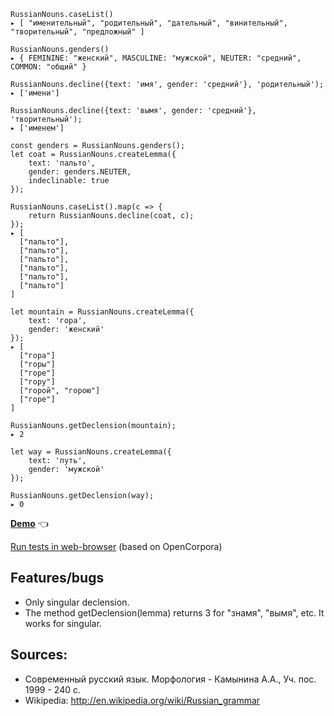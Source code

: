 ```
RussianNouns.caseList()
▸ [ "именительный", "родительный", "дательный", "винительный", "творительный", "предложный" ]

RussianNouns.genders()
▸ { FEMININE: "женский", MASCULINE: "мужской", NEUTER: "средний", COMMON: "общий" }

RussianNouns.decline({text: 'имя', gender: 'средний'}, 'родительный');
▸ ['имени']

RussianNouns.decline({text: 'вымя', gender: 'средний'}, 'творительный');
▸ ['именем']

const genders = RussianNouns.genders();
let coat = RussianNouns.createLemma({
    text: 'пальто',
    gender: genders.NEUTER,
    indeclinable: true
});

RussianNouns.caseList().map(c => {
    return RussianNouns.decline(coat, c);
});
▸ [
  ["пальто"],
  ["пальто"],
  ["пальто"],
  ["пальто"],
  ["пальто"],
  ["пальто"]
]

let mountain = RussianNouns.createLemma({
    text: 'гора',
    gender: 'женский'
});
▸ [
  ["гора"]
  ["горы"]
  ["горе"]
  ["гору"]
  ["горой", "горою"]
  ["горе"]
]

RussianNouns.getDeclension(mountain);
▸ 2

let way = RussianNouns.createLemma({
    text: 'путь',
    gender: 'мужской'
});

RussianNouns.getDeclension(way);
▸ 0
```

**[Demo](https://georgy7.github.io/russian_nouns/)**  :point_left:

[Run tests in web-browser](https://georgy7.github.io/russian_nouns/testing.html) (based on OpenCorpora)

## Features/bugs

* Only singular declension.
* The method getDeclension(lemma) returns 3 for "знамя", "вымя", etc. It works for singular.

## Sources:
- Современный русский язык. Морфология - Камынина А.А., Уч. пос. 1999 - 240 с.
- Wikipedia: http://en.wikipedia.org/wiki/Russian_grammar
